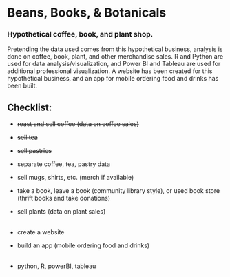 # Beans, Books, & Botanicals
### Hypothetical coffee, book, and plant shop. 
Pretending the data used comes from this hypothetical business, analysis is done on coffee, book, plant, and other merchandise sales. R and Python are used for data analysis/visualization, and Power BI and Tableau are used for additional professional visualization. A website has been created for this hypothetical business, and an app for mobile ordering food and drinks has been built.

## Checklist:
- ~~roast and sell coffee (data on coffee sales)~~
- ~~sell tea~~  
- ~~sell pastries~~
- separate coffee, tea, pastry data
- sell mugs, shirts, etc.  (merch if available)
- take a book, leave a book (community library style), or used book store (thrift books and take donations)
- sell plants (data on plant sales)  <br> <br>

- create a website  
- build an app (mobile ordering food and drinks) <br><br>  

- python, R, powerBI, tableau
